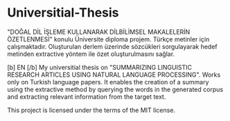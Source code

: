 # Universitial-Thesis
"DOĞAL DİL İŞLEME KULLANARAK DİLBİLİMSEL MAKALELERİN ÖZETLENMESİ" konulu Üniversite diploma projem.
Türkçe metinler için çalışmaktadır.
Oluşturulan derlem üzerinde sözcükleri sorgulayarak hedef metinden extractive yöntem ile özet oluşturulmasını sağlar.

[b] EN [/b]
My universitial thesis on "SUMMARIZING LINGUISTIC RESEARCH ARTICLES USING NATURAL LANGUAGE PROCESSING".
Works only on Turkish language papers.
It enables the creation of a summary using the extractive method by querying the words in the generated corpus and extracting relevant information from the target text.


This project is licensed under the terms of the MIT license.
